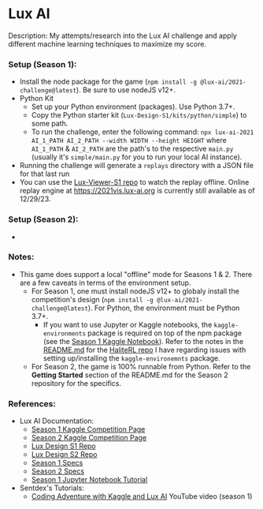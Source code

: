 # Lux AI

Description: My attempts/research into the Lux AI challenge and apply different machine learning techniques to maximize my score.


### Setup (Season 1):

 - Install the node package for the game (`npm install -g @lux-ai/2021-challenge@latest`). Be sure to use nodeJS v12+.
 - Python Kit
     - Set up your Python environment (packages). Use Python 3.7+.
     - Copy the Python starter kit (`Lux-Design-S1/kits/python/simple`) to some path.
     - To run the challenge, enter the following command: `npx lux-ai-2021 AI_1_PATH AI_2_PATH --width WIDTH --height HEIGHT` where `AI_1_PATH` & `AI_2_PATH` are the path's to the respective `main.py` (usually it's `simple/main.py` for you to run your local AI instance).
 - Running the challenge will generate a `replays` directory with a JSON file for that last run
 - You can use the [Lux-Viewer-S1 repo](https://github.com/Lux-AI-Challenge/Lux-Viewer-S1) to watch the replay offline. Online replay engine at https://2021vis.lux-ai.org is currently still available as of 12/29/23.


### Setup (Season 2):

 - 


### Notes:

 - This game does support a local "offline" mode for Seasons 1 & 2. There are a few caveats in terms of the environment setup.
     - For Season 1, one must install nodeJS v12+ to globaly install the competition's design (`npm install -g @lux-ai/2021-challenge@latest`). For Python, the environment must be Python 3.7+.
         - If you want to use Jupyter or Kaggle notebooks, the `kaggle-environments` package is required on top of the npm package (see the [Season 1 Kaggle Notebook](https://www.kaggle.com/code/stonet2000/lux-ai-season-1-jupyter-notebook-tutorial/notebook)). Refer to the notes in the [README.md](https://github.com/dmmagdal/HaliteRL/blob/main/README.md) for the [HaliteRL repo](https://github.com/dmmagdal/HaliteRL) I have regarding issues with setting up/installing the `kaggle-environemnts` package.
     - For Season 2, the game is 100% runnable from Python. Refer to the **Getting Started** section of the README.md for the Season 2 repository for the specifics.


### References:

 - Lux AI Documentation:
     - [Season 1 Kaggle Competition Page](https://www.kaggle.com/c/lux-ai-2021)
     - [Season 2 Kaggle Competition Page](https://www.kaggle.com/competitions/lux-ai-season-2-neurips-stage-2)
     - [Lux Design S1 Repo](https://github.com/Lux-AI-Challenge/Lux-Design-S1)
     - [Lux Design S2 Repo](https://github.com/Lux-AI-Challenge/Lux-Design-S2)
     - [Season 1 Specs](https://www.lux-ai.org/specs-2021)
     - [Season 2 Specs](https://www.lux-ai.org/specs-s2)
     - [Season 1 Jupyter Notebook Tutorial](https://www.kaggle.com/code/stonet2000/lux-ai-season-1-jupyter-notebook-tutorial/notebook)
 - Sentdex's Tutorials:
     - [Coding Adventure with Kaggle and Lux AI](https://www.youtube.com/watch?v=6_GXTbTL9Uc&ab_channel=sentdex) YouTube video (season 1)